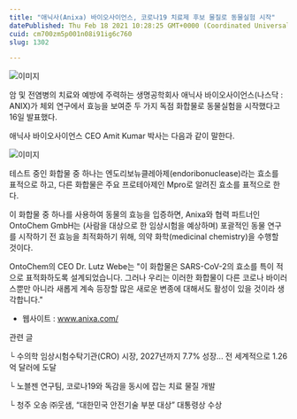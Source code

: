 ```yaml
---
title: "애닉사(Anixa) 바이오사이언스, 코로나19 치료제 후보 물질로 동물실험 시작"
datePublished: Thu Feb 18 2021 10:28:25 GMT+0000 (Coordinated Universal Time)
cuid: cm700zm5p001n08i91ig6c760
slug: 1302

---
```



![이미지](https://cdn.hashnode.com/res/hashnode/image/upload/v1739250744738/d0adc1d6-c951-42b6-a684-80baf9959c49.jpeg)

암 및 전염병의 치료와 예방에 주력하는 생명공학회사 애닉사 바이오사이언스(나스닥 : ANIX)가 체외 연구에서 효능을 보여준 두 가지 독점 화합물로 동물실험을 시작했다고 16일 발표했다.

애닉사 바이오사이언스 CEO Amit Kumar 박사는 다음과 같이 말한다.

![이미지](https://cdn.hashnode.com/res/hashnode/image/upload/v1739250746805/88e4f7bb-69db-4307-a47f-f1809d576156.png)

테스트 중인 화합물 중 하나는 엔도리보뉴클레아제(endoribonuclease)라는 효소를 표적으로 하고, 다른 화합물은 주요 프로테아제인 Mpro로 알려진 효소를 표적으로 한다.

이 화합물 중 하나를 사용하여 동물의 효능을 입증하면, Anixa와 협력 파트너인 OntoChem GmbH는 (사람을 대상으로 한 임상시험을 예상하며) 포괄적인 동물 연구를 시작하기 전 효능을 최적화하기 위해, 의약 화학(medicinal chemistry)을 수행할 것이다.

OntoChem의 CEO Dr. Lutz Webe는 "이 화합물은 SARS-CoV-2의 효소를 특이 적으로 표적화하도록 설계되었습니다. 그러나 우리는 이러한 화합물이 다른 코로나 바이러스뿐만 아니라 새롭게 계속 등장할 많은 새로운 변종에 대해서도 활성이 있을 것이라 생각합니다."

- 웹사이트 : www.anixa.com/

관련 글

└ 수의학 임상시험수탁기관(CRO) 시장, 2027년까지 7.7% 성장... 전 세계적으로 1.26억 달러에 도달

└ 노블젠 연구팀, 코로나19와 독감을 동시에 잡는 치료 물질 개발

└ 청주 오송 ㈜웃샘, “대한민국 안전기술 부분 대상” 대통령상 수상